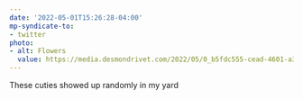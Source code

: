 ```yaml
---
date: '2022-05-01T15:26:28-04:00'
mp-syndicate-to:
- twitter
photo:
- alt: Flowers
  value: https://media.desmondrivet.com/2022/05/0_b5fdc555-cead-4601-a3ae-f2afc929ab00.jpg
---
```


These cuties showed up randomly in my yard